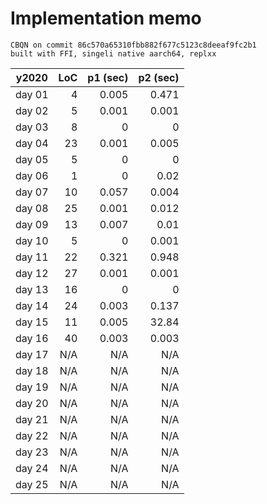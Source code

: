 # Implementation memo

```
CBQN on commit 86c570a65310fbb882f677c5123c8deeaf9fc2b1
built with FFI, singeli native aarch64, replxx
```
| y2020  |      LoC | p1 (sec) | p2 (sec) |
|--------|---------:|---------:|---------:|
| day 01 |        4 |    0.005 |    0.471 |
| day 02 |        5 |    0.001 |    0.001 |
| day 03 |        8 |        0 |        0 |
| day 04 |       23 |    0.001 |    0.005 |
| day 05 |        5 |        0 |        0 |
| day 06 |        1 |        0 |     0.02 |
| day 07 |       10 |    0.057 |    0.004 |
| day 08 |       25 |    0.001 |    0.012 |
| day 09 |       13 |    0.007 |     0.01 |
| day 10 |        5 |        0 |    0.001 |
| day 11 |       22 |    0.321 |    0.948 |
| day 12 |       27 |    0.001 |    0.001 |
| day 13 |       16 |        0 |        0 |
| day 14 |       24 |    0.003 |    0.137 |
| day 15 |       11 |    0.005 |    32.84 |
| day 16 |       40 |    0.003 |    0.003 |
| day 17 |      N/A |      N/A |      N/A |
| day 18 |      N/A |      N/A |      N/A |
| day 19 |      N/A |      N/A |      N/A |
| day 20 |      N/A |      N/A |      N/A |
| day 21 |      N/A |      N/A |      N/A |
| day 22 |      N/A |      N/A |      N/A |
| day 23 |      N/A |      N/A |      N/A |
| day 24 |      N/A |      N/A |      N/A |
| day 25 |      N/A |      N/A |      N/A |

